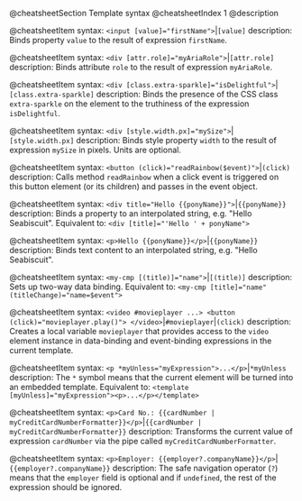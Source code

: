 @cheatsheetSection
Template syntax
@cheatsheetIndex 1
@description

@cheatsheetItem
syntax:
`<input [value]="firstName">`|`[value]`
description:
Binds property `value` to the result of expression `firstName`.

@cheatsheetItem
syntax:
`<div [attr.role]="myAriaRole">`|`[attr.role]`
description:
Binds attribute `role` to the result of expression `myAriaRole`.

@cheatsheetItem
syntax:
`<div [class.extra-sparkle]="isDelightful">`|`[class.extra-sparkle]`
description:
Binds the presence of the CSS class `extra-sparkle` on the element to the truthiness of the expression `isDelightful`.

@cheatsheetItem
syntax:
`<div [style.width.px]="mySize">`|`[style.width.px]`
description:
Binds style property `width` to the result of expression `mySize` in pixels. Units are optional.

@cheatsheetItem
syntax:
`<button (click)="readRainbow($event)">`|`(click)`
description:
Calls method `readRainbow` when a click event is triggered on this button element (or its children) and passes in the event object.

@cheatsheetItem
syntax:
`<div title="Hello {{ponyName}}">`|`{{ponyName}}`
description:
Binds a property to an interpolated string, e.g. "Hello Seabiscuit". Equivalent to:
`<div [title]="'Hello ' + ponyName">`

@cheatsheetItem
syntax:
`<p>Hello {{ponyName}}</p>`|`{{ponyName}}`
description:
Binds text content to an interpolated string, e.g. "Hello Seabiscuit".

@cheatsheetItem
syntax:
`<my-cmp [(title)]="name">`|`[(title)]`
description:
Sets up two-way data binding. Equivalent to: `<my-cmp [title]="name" (titleChange)="name=$event">`

@cheatsheetItem
syntax:
`<video #movieplayer ...>
  <button (click)="movieplayer.play()">
</video>`|`#movieplayer`|`(click)`
description:
Creates a local variable `movieplayer` that provides access to the `video` element instance in data-binding and event-binding expressions in the current template.

@cheatsheetItem
syntax:
`<p *myUnless="myExpression">...</p>`|`*myUnless`
description:
The `*` symbol means that the current element will be turned into an embedded template. Equivalent to:
`<template [myUnless]="myExpression"><p>...</p></template>`

@cheatsheetItem
syntax:
`<p>Card No.: {{cardNumber | myCreditCardNumberFormatter}}</p>`|`{{cardNumber | myCreditCardNumberFormatter}}`
description:
Transforms the current value of expression `cardNumber` via the pipe called `myCreditCardNumberFormatter`.

@cheatsheetItem
syntax:
`<p>Employer: {{employer?.companyName}}</p>`|`{{employer?.companyName}}`
description:
The safe navigation operator (`?`) means that the `employer` field is optional and if `undefined`, the rest of the expression should be ignored.
